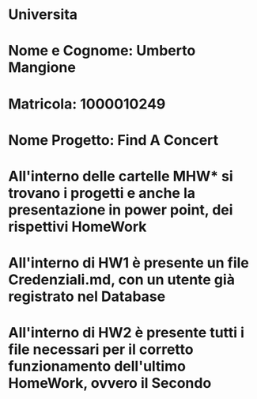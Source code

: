 # Universita
# Nome e Cognome: Umberto Mangione
# Matricola: 1000010249
# Nome Progetto: Find A Concert 

# All'interno delle cartelle MHW* si trovano i progetti e anche la presentazione in power point, dei rispettivi HomeWork
# All'interno di HW1 è presente un file Credenziali.md, con un utente già registrato nel Database
# All'interno di HW2 è presente tutti i file necessari per il corretto funzionamento dell'ultimo HomeWork, ovvero il Secondo
